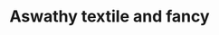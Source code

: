 ---
title: "Aswathy textile and fancy"
url: /thiruvananthapuram/aswathy-textile-and-fancy/
shop: clothes
---
